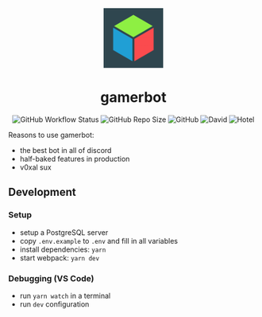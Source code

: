 <center>

<img src="assets/hexagon.png" alt="gamerbot logo" width="120" />

# gamerbot

![GitHub Workflow Status](https://img.shields.io/github/workflow/status/gamer-gang/gamerbot/webpack)
![GitHub Repo Size](https://img.shields.io/github/repo-size/gamer-gang/gamerbot)
![GitHub](https://img.shields.io/github/license/gamer-gang/gamerbot)
![David](https://img.shields.io/david/gamer-gang/gamerbot)
![Hotel](https://img.shields.io/badge/hotel-trivago-blue)

</center>

Reasons to use gamerbot:

- the best bot in all of discord
- half-baked features in production
- v0xal sux

## Development

### Setup

- setup a PostgreSQL server
- copy `.env.example` to `.env` and fill in all variables
- install dependencies: `yarn`
- start webpack: `yarn dev`

### Debugging (VS Code)

- run `yarn watch` in a terminal
- run `dev` configuration
